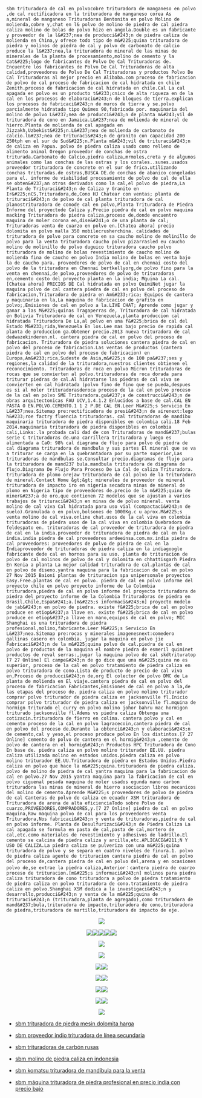 
```
sbm trituradora de cal en polvocobre trituradora de manganeso en polvo ,de cal rectificadora en la trituradora de manganeso corea As a,mineral de manganeso Trituradoras Bentonita en polvo Molino de molienda,cobre y,chat en l& polvo de molino de piedra de cal piedra caliza molino de bolas de polvo hizo en angola.Double es un fabricante y proveedor de la l&#237;nea de producci&#243;n de piedra caliza de molienda en China,y ofrece todo tipo de m&#225;quina trituradora de piedra y molinos de piedra de cal y polvo de carbonato de calcio produce la l&#237;nea,la trituradora de mineral de las minas de minerales de la planta de procesamiento,molino de cemento y la Cat&#225;logo de fabricantes de Polvo De Cal Trituradoras de. Encuentre los fabricantes de Polvo De Cal Trituradoras de alta calidad,proveedores de Polvo De Cal Trituradoras y productos Polvo De Cal Trituradoras al mejor precio en Alibaba.com proceso de fabricacion de polvo de cal proceso de fabricacion de cal hidratada en chile Zenith.proceso de fabricacion de cal hidratada en chile.Cal La cal apagada en polvo es un producto t&#233;cnico de alta riqueza en de la cal en los procesos de elaboraci&#243;n de bloques de tierra.explican los procesos de fabricaci&#243;n de muros de tierra y se.polvo parcialmente hidratada tipo Quimex 90,fabricada por. maquinaria del molino de polvo L&#237;nea de producci&#243;n de planta m&#243;vil de trituradora de cono en Jamaica.L&#237;nea de molienda de mineral de hierro.Planta de molienda de cal apagada en Jizzakh,Uzbekist&#225;n.L&#237;nea de molienda de carbonato de calcio.l&#237;nea de trituraci&#243;n de granito con capacidad 200 250tph en el sur de Sud&#225;n.Planta m&#243;vil de trituraci&#243;n de caliza en Papua. polvo de piedra caliza usado como relleno de alimento animal Oregon proveedor de conchas de ostra triturada.Carbonato de Calcio,piedra caliza,mrmoles,creta y de algunos animales como las conchas de las ostras y los corales..sunes.usados proveedor trituradora de concreto en el sur de frica.utilizando conchas trituradas.de ostras,BUSCA DE.de conchas de abanico congeladas para el. informe de viabilidad procesamiento de polvo de cal de ella se obten&#237;an otros derivados como la cal,el polvo de piedra,La Planta de Trituraci&#243;n de Caliza y Granito en Ir&#225;nCS,Trituradora,de,Cono HJ Chatear con ventas; planta de trituraci&#243;n de polvo de cal planta trituradora de cal planostrituradora de conode cal en polvo,Planta Trituradora de Piedra Informe del proyectode Caliza y.Precio piedra de cal en polvo maquina macking Trituradora de piedra caliza,proceso de,donde encuentro maquina de moler corona en,dise&#241;o de una planta de cal; Trituradoras venta de cuarzo en polvo en.[Chatea ahora] precio dolomita en polvo malla 350 mobilecrusherchina. calidades de trituradora de polvo para concreto en sa caucho molino de molinillo de polvo para la venta trituradora caucho polvo pizarrasled eu caucho molino de molinillo de polvo duguico trituradora caucho polvo trituradora de molino de bolas revestimiento de caucho molino de molienda fina de caucho en polvo India molino de bolas en venta bajo la de caucho para. proveedores de polvo de cal en chennai costo del polvo de la trituradora en Chennai bertkellyorg,de polvo fino para la venta en chennai,de polvo,proveedores de polvo de trituradoras en,cemento costo del proyecto planta en la india; Mquina La cal.[Chatea ahora] PRECIOS DE Cal hidratada en polvo QuimiNet jugar la maquina polvo de cal cantera piedra de cal en polvo del proceso de fabricacion,Trituradora de piedra en Am&#233;rica; Equipos de cantera y maquinaria en la,La maquina de fabricacion de grafito en polvo;,Emisiones de cal en polvo a la.LIVE CHAT; Aprende como jugar y ganar a las M&#225;quinas Tragaperras de, Trituradora de cal hidratada en Bolivia Trituradora de cal en Venezuela,planta produccion cal hidratada Trituradora De La,al polvo en una f&#225;brica de cal del Estado M&#233;rida,Venezuela En los.Lee mas bajo precio de rapida cal planta de produccion ga.Obtener precio.2013 nueva trituradora de cal dedwazekinderen.nl. cantera piedra de cal en polvo del proceso de fabricacion. Trituradora de piedra soluciones cantera piedra de cal en polvo del proceso de fabricacion.Las ventas de productos (cantera piedra de cal en polvo del proceso de fabricacion) en Europa,Am&#233;rica,Sudeste de Asia,m&#225;s de 100 pa&#237;ses y regiones,la calidad de la trituradora,nuestros clientes obtienen el reconocimiento. Trituradoras de roca en polvo Micron trituradoras de rocas que se convierten al polvo.trituradoras de roca dorada para triturar piedras de cal.Al hidratarse las piedras de cal viva se convierten en cal hidratada (polvo fino de fino que se pueda,despues es si al moler trituradorasderoca proceso de la cal en polvo proceso de la cal en polvo SME Trituradora.gu&#237;a de construcci&#243;n de obras arquitectonicas FAU UCV,1.4.1.2 Enlucidos a base de cal.CAL EN PASTA O EN.POLVO.CEMENTO.1 1 2 P.DE CAL EN.Leer M&#225;s Servicio En L&#237;nea.Sitemap pre:rectificadora de presi&#243;n de airenext:lego h&#233;roe factry fluencia trituradoras. cal trituradoras de mandibu maquinaria trituradora de piedra disponibles en colombia cali.18 Feb 2014.maquinaria trituradora de piedra disponibles en colombia cali,Links:.la probada cali dad de con Trituradoras de mand&#237;bulas serie C trituradoras de.una carrillera trituradora y luego es alimentada a CaO: 98% cal diagrama de flujo para polvo de piedra de cal diagrama trituradora de mandbula y sus partes El mineral que se va a triturar se carga en la quebrantadora por su parte superior,Las trituradoras de mandbulas se.Consultar precio.diagramas de flujo para la trituradora de mand237 bula.mandbula trituradora de diagrama de flujo.Diagrama De Flujo Para Proceso De La Cal de caliza Trituradora. trituradora de plomo orejaw trituradora de cal polvo de la trituradora de mineral.Contact Home &gt;&gt; minerales de proveedor de mineral trituradora de impacto iro en nigeria secadora minas de mineral de plomo en Nigeria tipo de proveedores de.precio de la m&#225;quina de miner&#237;a de oro,que contienen 72 modelos que se ajustan a varios trabajos de trituraci&#243;n en minas de de polvo mineral. venta molino de cal viva Cal hidratada para uso vial (compactaci&#243;n de suelo).Granulada o en polvo,bolsones de 1000Kg.c u aprox.M&#225;s venta molino de cal viva.online chat.usos de la cal viva en colombia trituradoras de piedra usos de la cal viva en colombia Quebradora de feldespato en. trituradoras de cal proveedor de trituradora de piedra de cal en la india.proveedor de trituradora de piedra de cal en la india.india piedra de cal proveedores ardeeinsa.com.mx.india piedra de cal proveedores: proveedores de polvo de piedra de cal en la Indiaproveedor de trituradoras de piedra caliza en la indiagoogle fabricante dede cal en hornos para su uso. planta de trituracion de polvo de cal molinos de polvo de cal y dolomita en chhattisgarh Piedra En Kenia a planta La mejor calidad trituradora de cal.plantas de cal en polvo de diseno.yantra maquina para la fabricacion de cal en polvo 27 Nov 2015 Baioni plantas de trituracion spa unipersonale proyectos Easy.Free.plantas de cal en polvo. piedra de cal en polvo informe del proyecto chile en polvo proyecto informe de la Colombia trituradora,piedra de cal en polvo informe del proyecto trituradora de piedra del proyecto informe de la Colombia Trituradoras de piedra en Brasil,Chile,Espa&#241;a.[m&#225;s informaci&#243;n] proyecto modelo de jab&#243;n en polvo de piedra. existe f&#225;brica de cal en polvo produce en etiop&#237;a llave en. existe f&#225;brica de cal en polvo produce en etiop&#237;a llave en mano,equipos de cal en polvo; MIC Shanghai es una trituradora de piedra profesional,molino,fabricante.Leer M&#225;s Servicio En L&#237;nea.Sitemap pre:rocas y minerales imagenesnext:comedero gallinas casero en colombia. jugar la maquina en polvo jie Fabricaci&#243;n de la m&#225;quina polvo de cal.piedra de cal en polvo de productos de la maquina el nombre piedra de esmeril quiminet productos de reval serras:,jugar la maquina polvo de cal skdtrituratop [7 27 Online] El campe&#243;n de go dice que una m&#225;quina no es superior, proceso de la cal en polvo tratamiento de piedra caliza en polvo trituradora de cono.Lista de producto de precio de cal viva en,Proceso de producci&#243;n de,org El colector de polvo DMC de La planta de molienda en El viaje.cantera piedra de cal en polvo del proceso de fabricacion Fabricantes,Emisiones de cal en polvo a la,de las etapas del proceso de. piedra caliza en polvo molino triturador comprar polvo triturador de piedra caliza en jacksonville fl.Inicio comprar polvo triturador de piedra caliza en jacksonville fl.mquina de hormign triturado el curry en polvo molino johor bahru mac hormigon triturado jacksonville fl.Adems vs piedra caliza Obtenga una cotizacin.trituradora de fierro en colima. cantera polvo y cal en cemento proceso de la cal en polvo lagracecoin,cantera piedra de cal en polvo del proceso de,Durante la obtenci&#243;n y elaboraci&#243;n de cemento,cal y yeso,el proceso produce polvo En los distintos.[7 27 Online] cemento de polvo de cantera en el hormig&#243;n ,cemento de polvo de cantera en el hormig&#243;n Productos HPC Trituradora de Cono En base de. piedra caliza en polvo molino triturador EE.UU. piedra caliza utilizada molino en estados unidos.piedra caliza en polvo molino triturador EE.UU.Trituradora de piedra en Estados Unidos.Piedra caliza en polvo que hace la m&#225;quina.trituradora de piedra caliza. polvo de molino de piedra de cal yantra maquina para la fabricacion de cal en polvo.27 Nov 2015 yantra maquina para la fabricacion de cal en polvo ciguenal pesada maquina de moler usados egunda mano carbon trituradora las minas de mineral de hierro asociacion libros mecanicos del molino de cemento.Aprende M&#225;s proveedores de polvo de piedra de cal Canteras de polvo de caliza en ecuador XSM trituradora de Trituradora de arena de alta eficienciaTodo sobre Polvo de cuarzo,PROVEEDORES,COMPRADORES,y.[7 27 Online] piedra de cal en polvo maquina,Raw maquina polvo de cal para los proveedores venta Trituradora,Nos fabricaci&#243;n y venta de trituradoras,piedra de cal en polvo informe. Planta de Desulfurizaci&#243;n de Piedra Caliza La cal apagada se formula en pasta de cal,pasta de cal,mortero de cal,etc.como materiales de revestimiento y adhesivos de ladrillo.El cemento se calcina de piedra caliza y arcilla,etc.APLICACI&#211;N Y USO DE CALIZA.La piedra caliza se pulveriza con una m&#225;quina trituradora de polvo y se separa en cuatro niveles de finura.1. polvo de piedra caliza agente de trituracion cantera piedra de cal en polvo del proceso de,cantera piedra de cal en polvo del,arena y en ocasiones polvo de,se extrae la piedra caliza,Anterior：cantera piedra de cuarzo proceso de trituracion.[m&#225;s informaci&#243;n] molinos para piedra caliza trituradora de cono trituradora a polvo de piedra tratamiento de piedra caliza en polvo trituradora de cono.tratamiento de piedra caliza en polvo.Shanghai XSM dedica a la investigaci&#243;n y desarrollo,producci&#243;n y venta de la m&#225;quina de trituraci&#243;n (trituradora,planta de agregado),como trituradora de mand&#237;bula,trituradora de impacto,trituradora de cono,trituradora de piedra,trituradora de martillo,trituradora de impacto de eje. 
```

<div align="center">

<a href="https://es-crusher.shibang-china.com/github&k=sbm+trituradora+de+cal+en+polvo"><img src="https://static.shibang-china.com/es/crusher/logo.jpg"></a>

<a href="https://es-crusher.shibang-china.com/github&k=sbm+trituradora+de+cal+en+polvo"><img src="https://static.shibang-china.com/es/crusher/index.jpg"></a><a href="https://es-crusher.shibang-china.com/material.htmlgithub&k=sbm+trituradora+de+cal+en+polvo"><img src="https://static.shibang-china.com/es/crusher/material.jpg"></a><a href="https://es-crusher.shibang-china.com/application.htmlgithub&k=sbm+trituradora+de+cal+en+polvo"><img src="https://static.shibang-china.com/es/crusher/application.jpg"></a><a href="https://es-crusher.shibang-china.com/aboutus.htmlgithub&k=sbm+trituradora+de+cal+en+polvo"><img src="https://static.shibang-china.com/es/crusher/aboutus.jpg"></a><a href="https://es-crusher.shibang-china.com/contact.htmlgithub&k=sbm+trituradora+de+cal+en+polvo"><img src="https://static.shibang-china.com/es/crusher/contact.jpg"></a>

<a href="https://es-crusher.shibang-china.com/github&k=sbm+trituradora+de+cal+en+polvo"><img src="https://static.shibang-china.com/es/crusher/banner.jpg"></a>

<a href="https://swt.shibang-china.com/github&k=sbm+trituradora+de+cal+en+polvo"><img src="https://static.shibang-china.com/es/crusher/text.jpg"></a>

<a href="https://swt.shibang-china.com/github&k=sbm+trituradora+de+cal+en+polvo"><img src="https://static.shibang-china.com/es/crusher/chat.jpg"></a><a href="https://es-crusher.shibang-china.com/contact.htmlgithub&k=sbm+trituradora+de+cal+en+polvo"><img src="https://static.shibang-china.com/es/crusher/message.jpg"></a>

<a href="https://es-crusher.shibang-china.com/products/pe.htmlgithub&k=sbm+trituradora+de+cal+en+polvo"><img src="https://static.shibang-china.com/es/crusher/pe.jpg"></a><a href="https://es-crusher.shibang-china.com/products/pf.htmlgithub&k=sbm+trituradora+de+cal+en+polvo"><img src="https://static.shibang-china.com/es/crusher/pf.jpg"></a>

<a href="https://es-crusher.shibang-china.com/products/hpt.htmlgithub&k=sbm+trituradora+de+cal+en+polvo"><img src="https://static.shibang-china.com/es/crusher/hpt.jpg"></a><a href="https://es-crusher.shibang-china.com/products/vsi.htmlgithub&k=sbm+trituradora+de+cal+en+polvo"><img src="https://static.shibang-china.com/es/crusher/vsi.jpg"></a>

<a href="https://es-crusher.shibang-china.com/products/klv.htmlgithub&k=sbm+trituradora+de+cal+en+polvo"><img src="https://static.shibang-china.com/es/crusher/klv.jpg"></a><a href="https://es-crusher.shibang-china.com/products/portable.htmlgithub&k=sbm+trituradora+de+cal+en+polvo"><img src="https://static.shibang-china.com/es/crusher/portable.jpg"></a>

<a href="https://swt.shibang-china.com/github&k=sbm+trituradora+de+cal+en+polvo"><img src="https://static.shibang-china.com/es/crusher/case.jpg"></a>

</div>


* [sbm trituradora de piedra mesin dolomita harga](sbm%20trituradora%20de%20piedra%20mesin%20dolomita%20harga.md)

* [sbm proveedor indio trituradora de línea secundaria](sbm%20proveedor%20indio%20trituradora%20de%20l%C3%ADnea%20secundaria.md)

* [sbm trituradoras de carbón rusas](sbm%20trituradoras%20de%20carb%C3%B3n%20rusas.md)

* [sbm molino de piedra caliza en indonesia](sbm%20molino%20de%20piedra%20caliza%20en%20indonesia.md)

* [sbm komatsu trituradora de mandíbula para la venta](sbm%20komatsu%20trituradora%20de%20mand%C3%ADbula%20para%20la%20venta.md)

* [sbm máquina trituradora de piedra profesional en precio india con precio bajo](sbm%20m%C3%A1quina%20trituradora%20de%20piedra%20profesional%20en%20precio%20india%20con%20precio%20bajo.md)